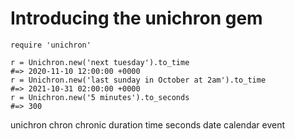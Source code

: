 # Introducing the unichron gem

    require 'unichron'

    r = Unichron.new('next tuesday').to_time
    #=> 2020-11-10 12:00:00 +0000 
    r = Unichron.new('last sunday in October at 2am').to_time
    #=> 2021-10-31 02:00:00 +0000 
    r = Unichron.new('5 minutes').to_seconds
    #=> 300


unichron chron chronic duration time seconds date calendar event
